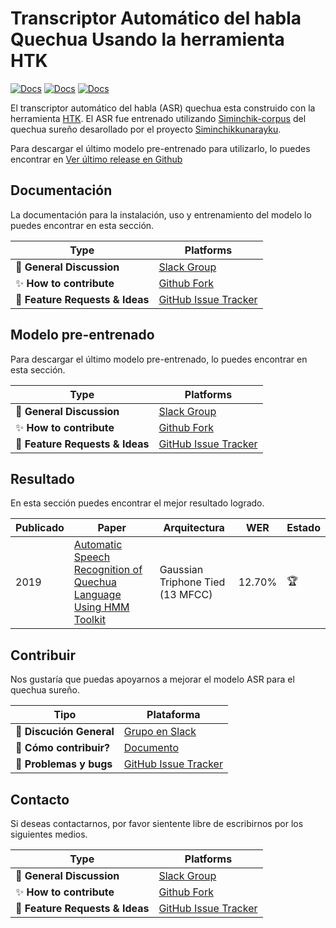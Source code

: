 Transcriptor Automático del habla Quechua Usando la herramienta HTK
====================================================================


[![Docs](https://img.shields.io/badge/documento-passing-blue)]() [![Docs](https://img.shields.io/badge/corpus-quechua-yellowgreen)]() [![Docs](https://img.shields.io/badge/idioma-inglés-green)](ENGLISH.md)


El transcriptor automático del habla (ASR) quechua esta construido con la herramienta [HTK](https://htk.eng.cam.ac.uk). El ASR fue entrenado utilizando [Siminchik-corpus](http://lrec-conf.org/workshops/lrec2018/W14/pdf/4_W14.pdf) del quechua sureño desarollado por el proyecto [Siminchikkunarayku](https://www.siminchikkunarayku.pe).


Para descargar el último modelo pre-entrenado para utilizarlo, lo puedes encontrar en [Ver último release en Github](https://github.com/Siminchik/ASR_HTK_Quechua/releases/latest)


## Documentación

La documentación para la instalación, uso y entrenamiento del modelo lo puedes encontrar en esta sección.

| Type                            | Platforms                               |
| ------------------------------- | --------------------------------------- |
| :speech_balloon: **General Discussion**     | [Slack Group](https://join.slack.com/t/siminchik/shared_invite/zt-nxju2mw6-y3oIzAXf9B1_nKzuJQYMGg)                  |
| :sparkles: **How to contribute**       | [Github Fork](https://github.com/rjzevallos/1492/edit/main/README.md)                              |
| :raising_hand: **Feature Requests & Ideas** | [GitHub Issue Tracker](https://github.com/rjzevallos/1492/issues)                 |


## Modelo pre-entrenado

Para descargar el último modelo pre-entrenado, lo puedes encontrar en esta sección.

| Type                            | Platforms                               |
| ------------------------------- | --------------------------------------- |
| :speech_balloon: **General Discussion**     | [Slack Group](https://join.slack.com/t/siminchik/shared_invite/zt-nxju2mw6-y3oIzAXf9B1_nKzuJQYMGg)                  |
| :sparkles: **How to contribute**       | [Github Fork](https://github.com/rjzevallos/1492/edit/main/README.md)                              |
| :raising_hand: **Feature Requests & Ideas** | [GitHub Issue Tracker](https://github.com/rjzevallos/1492/issues)                 |



## Resultado

En esta sección puedes encontrar el mejor resultado logrado.


| Publicado | Paper | Arquitectura | WER   | Estado |
| --------- | ----- | ------------ | ----- | ------ |
| 2019      | [Automatic Speech Recognition of Quechua Language Using HMM Toolkit](https://link.springer.com/chapter/10.1007/978-3-030-46140-9_6) | Gaussian Triphone Tied (13 MFCC) | 12.70% |  :trophy: |



## Contribuir

Nos gustaría que puedas apoyarnos a mejorar el modelo ASR para el quechua sureño.

| Tipo                            | Plataforma                               |
| ------------------------------- | --------------------------------------- |
| :loudspeaker: **Discución General**     | [Grupo en Slack](https://join.slack.com/t/siminchik/shared_invite/zt-nxju2mw6-y3oIzAXf9B1_nKzuJQYMGg)                  |
| :thinking: **Cómo contribuir?**       | [Documento]()                              |
| :bug: **Problemas y bugs** | [GitHub Issue Tracker](https://github.com/rjzevallos/churana/issues)                 |



## Contacto

Si deseas contactarnos, por favor sientente libre de escribirnos por los siguientes medios.

| Type                            | Platforms                               |
| ------------------------------- | --------------------------------------- |
| :speech_balloon: **General Discussion**     | [Slack Group](https://join.slack.com/t/siminchik/shared_invite/zt-nxju2mw6-y3oIzAXf9B1_nKzuJQYMGg)                  |
| :sparkles: **How to contribute**       | [Github Fork](https://github.com/rjzevallos/1492/edit/main/README.md)                              |
| :raising_hand: **Feature Requests & Ideas** | [GitHub Issue Tracker](https://github.com/rjzevallos/1492/issues)                 |






